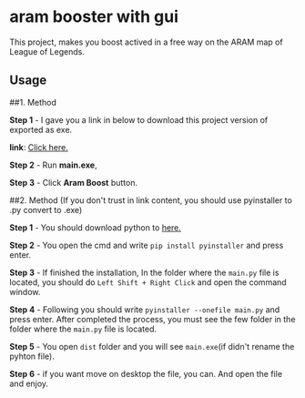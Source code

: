 # aram booster with gui

This project, makes you boost actived in a free way on the ARAM map of League of Legends.

## Usage

##1. Method

**Step 1** - I gave you a link in below to download this project version of exported as exe.

**link**: [Click here.](https:://www.shorturl.at/grxBR/)

**Step 2** - Run **main.exe**,

**Step 3** - Click **Aram Boost** button.


##2. Method (If you don't trust in link content, you should use pyinstaller to .py convert to .exe)

**Step 1** - You should download python to [here.](https://www.python.org/downloads/)

**Step 2** - You open the cmd and write ```pip install pyinstaller``` and press enter.

**Step 3** - If finished the installation, In the folder where the ```main.py``` file is located, you should do ```Left Shift + Right Click``` and open the command window.

**Step 4** - Following you should write ```pyinstaller --onefile main.py``` and press enter. After completed the process, you must see the few folder in the folder where the ```main.py``` file is located.

**Step 5** - You open ```dist``` folder and you will see ```main.exe```(if didn't rename the pyhton file).

**Step 6** - if you want move on desktop the file, you can. And open the file and enjoy.
